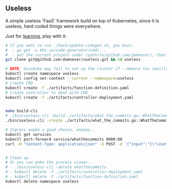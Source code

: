 ## Useless

A simple useless 'FaaS' framework build on top of Kubernetes, since it is useless, hard coded things were everywhere.

Just for [learning](https://drafts.damnever.com/2019/play-FaaS-and-Kubernetes-with-hands-and-brain.html), play with it:
```Bash
# If you want to run ./hack/update-codegen.sh, you must:
#  - go get -u k8s.io/code-generator/cmd/...
#  - put the current project under /path/to/github.com/damnever/, that is a known issue for code-generator
git clone git@github.com:damnever/useless.git && cd useless

# NOTE: minikube may fail to set up the cluster if --memory too small(e.g. 1024)..
kubectl create namespace useless
kubectl config set-context --current --namespace=useless
# Create CRD
kubectl create -f ./artifacts/function-definition.yaml
# Create controller to deal with CRD
kubectl create -f ./artifacts/controller-deployment.yaml


make build-cli
# ./bin/useless-cli -build ./artifacts/what_the_commits.go::WhatTheCommits  # build and push function image
./bin/useless-cli -create ./artifacts/what_the_commits.go::WhatTheCommits

# Ingress maybe a good choice, anyway..
kubectl get services
kubectl port-forward service/whatthecommits 8080:80
curl -H "Content-Type: application/json" -X POST -d '{"input":"{\"count\":3}"}' http://localhost:8080


# Clean up
# Or you can make the process slower..
# - ./bin/useless-cli -delete whatthecommits
# - kubectl delete -f ./artifacts/controller-deployment.yaml
# - kubectl delete -f ./artifacts/function-definition.yaml
kubectl delete namespace useless
```
